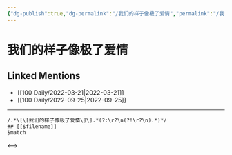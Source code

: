 ```yaml
---
{"dg-publish":true,"dg-permalink":"/我们的样子像极了爱情","permalink":"/我们的样子像极了爱情/"}
---
```


# 我们的样子像极了爱情

## Linked Mentions
- [[100 Daily/2022-03-21\|2022-03-21]]
- [[100 Daily/2022-09-25\|2022-09-25]]


---

```expander
/.*\[\[我们的样子像极了爱情\]\].*(?:\r?\n(?!\r?\n).*)*/
## [[$filename]]
$match
```

<-->
